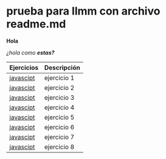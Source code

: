 # prueba para llmm con archivo readme.md

**Hola**

_¿hola como **estas?**_


Ejercicios|Descripción
-----------|---------
[javascipt](/ejercicio1/index.html)|ejercicio 1 
[javascipt](/ejercicio2/index.html)|ejercicio 2 
[javascipt](/ejercicio3/index.html)|ejercicio 3 
[javascipt](/ejercicio4/index.html)|ejercicio 4 
[javascipt](/ejercicio5/index.html)|ejercicio 5
[javascipt](/ejercicio6/index.html)|ejercicio 6 
[javascipt](/ejercicio7/index.html)|ejercicio 7 
[javascipt](/ejercicio8/index.html)|ejercicio 8
